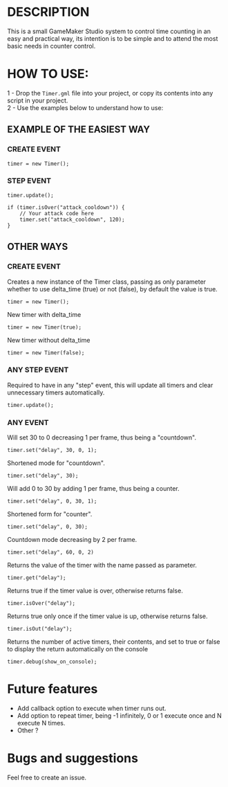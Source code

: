 # DESCRIPTION
This is a small GameMaker Studio system to control time counting in an easy and practical way, its intention is to be simple and to attend the most basic needs in counter control.

# HOW TO USE:
1 - Drop the `Timer.gml` file into your project, or copy its contents into any script in your project.
<br>
2 - Use the examples below to understand how to use:

## EXAMPLE OF THE EASIEST WAY
### CREATE EVENT
```
timer = new Timer();
```
### STEP EVENT
```
timer.update();

if (timer.isOver("attack_cooldown")) {
    // Your attack code here
    timer.set("attack_cooldown", 120);
}
```

## OTHER WAYS
### CREATE EVENT
Creates a new instance of the Timer class, passing as only parameter whether to use delta_time (true) or not (false), by default the value is true.
```
timer = new Timer();
```

New timer with delta_time
```
timer = new Timer(true);
```
New timer without delta_time
```
timer = new Timer(false);
```

### ANY STEP EVENT
Required to have in any "step" event, this will update all timers and clear unnecessary timers automatically.
```
timer.update();
```

### ANY EVENT
Will set 30 to 0 decreasing 1 per frame, thus being a "countdown".
```
timer.set("delay", 30, 0, 1);
```
Shortened mode for "countdown".
```
timer.set("delay", 30);
```
Will add 0 to 30 by adding 1 per frame, thus being a counter.
```
timer.set("delay", 0, 30, 1);
```
Shortened form for "counter".
```
timer.set("delay", 0, 30);
```
Countdown mode decreasing by 2 per frame.
```
timer.set("delay", 60, 0, 2)
```
Returns the value of the timer with the name passed as parameter.
```
timer.get("delay");	
```
Returns true if the timer value is over, otherwise returns false.
```
timer.isOver("delay");
```
Returns true only once if the timer value is up, otherwise returns false.
```
timer.isOut("delay");
```
Returns the number of active timers, their contents, and set to true or false to display the return automatically on the console
```
timer.debug(show_on_console);
```
# Future features
- Add callback option to execute when timer runs out.
- Add option to repeat timer, being -1 infinitely, 0 or 1 execute once and N execute N times.
- Other ?

# Bugs and suggestions
Feel free to create an issue.
